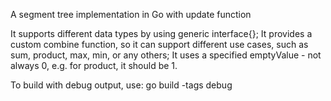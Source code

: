 A segment tree implementation in Go with update function

It supports different data types by using generic interface{}; It provides a custom combine function, so it can support different use cases, such as sum, product, max, min, or any others; It uses a specified emptyValue - not always 0, e.g. for product, it should be 1.

To build with debug output, use: go build -tags debug

